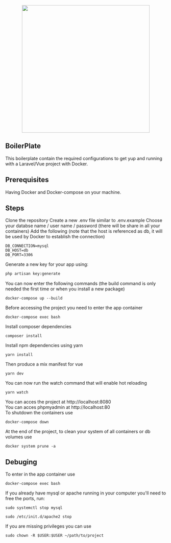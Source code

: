 <p align="center"><img src="https://res.cloudinary.com/dtfbvvkyp/image/upload/v1566331377/laravel-logolockup-cmyk-red.svg" width="400"></p>


## BoilerPlate

This boilerplate contain the required configurations to get yup and running with a Laravel/Vue project with Docker.

## Prerequisites

Having Docker and Docker-compose on your machine.

## Steps

Clone the repository
Create a new .env file similar to .env.example
Choose your databse name / user name / password (there will be share in all your containers)
Add the following (note that the host is referenced as db, it will be used by Docker to establish the connection)
```
DB_CONNECTION=mysql
DB_HOST=db
DB_PORT=3306
```
Generate a new key for your app using:
```sh
php artisan key:generate
```
You can now enter the following commands (the build command is only needed the first time or when you install a new package)
```
docker-compose up --build
```
Before accessing the project you need to enter the app container
```
docker-compose exec bash
```
Install composer dependencies
```
composer install
```
Install npm dependencies using yarn
```
yarn install
```
Then produce a mix manifest for vue
```
yarn dev
```
You can now run the watch command that will enable hot reloading
```
yarn watch
```
You can acces the project at http://localhost:8080  
You can acces phpmyadmin at http://localhost:80  
To shutdown the containers use
```
docker-compose down
```
At the end of the project, to clean your system of all containers or db volumes use
```
docker system prune -a
```

## Debuging

To enter in the app container use
```
docker-compose exec bash
```
If you already have mysql or apache running in your computer you'll need to free the ports, run:
```
sudo systemctl stop mysql
```
```
sudo /etc/init.d/apache2 stop
```
If you are missing privileges you can use
```
sudo chown -R $USER:$USER ~/path/to/project
```
